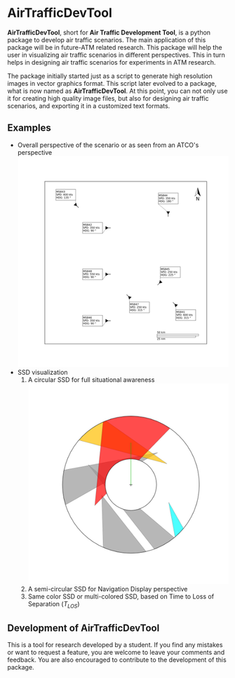 AirTrafficDevTool
=================

**AirTrafficDevTool**, short for **Air Traffic Development Tool**, is a python package to develop air traffic scenarios. The main application of this package will be in future-ATM related research. This package will help the user in visualizing air traffic scenarios in different perspectives. This in turn helps in designing air traffic scenarios for experiments in ATM research.

The package initially started just as a script to generate high resolution images in vector graphics format. This script later evolved to a package, what is now named as **AirTrafficDevTool**. At this point, you can not only use it for creating high quality image files, but also for designing air traffic scenarios, and exporting it in a customized text formats.

## Examples
* Overall perspective of the scenario or as seen from an ATCO's perspective
![Overall](./AirTrafficDevTool/Docs/Images/Overview.svg)
* SSD visualization
    1. A circular SSD for full situational awareness
![Overall](./AirTrafficDevTool/Docs/Images/SSD_Full.svg)
    2. A semi-circular SSD for Navigation Display perspective
    3. Same color SSD or multi-colored SSD, based on Time to Loss of Separation (*T<sub>LOS</sub>*)
    
## Development of AirTrafficDevTool

This is a tool for research developed by a student. If you find any mistakes or want to request a feature, you are welcome to leave your comments and feedback. You are also encouraged to contribute to the development of this package.